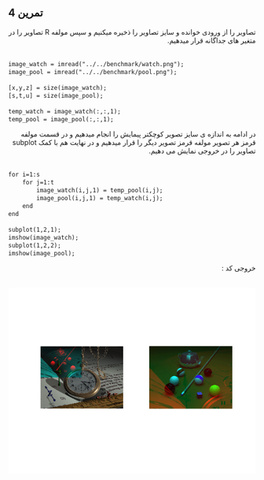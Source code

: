 ## تمرین 4
<div dir='rtl'>
تصاویر را از ورودی خوانده و سایز تصاویر را ذخیره میکنیم و سپس مولفه R تصاویر را در متغیر های جداگانه قرار میدهیم.
</div>
</br>

```
image_watch = imread("../../benchmark/watch.png");
image_pool = imread("../../benchmark/pool.png");

[x,y,z] = size(image_watch);
[s,t,u] = size(image_pool);

temp_watch = image_watch(:,:,1);
temp_pool = image_pool(:,:,1);
```
<div dir='rtl'>
در ادامه به اندازه ی سایز تصویر کوچکتر پیمایش را انجام میدهیم و در قسمت مولفه قرمز هر تصویر مولفه قرمز تصویر دیگر را قرار میدهیم و در نهایت هم با کمک subplot تصاویر را در خروجی نمایش می دهیم.
</div>
</br>

```
for i=1:s
    for j=1:t
        image_watch(i,j,1) = temp_pool(i,j);
        image_pool(i,j,1) = temp_watch(i,j);
    end
end

subplot(1,2,1);
imshow(image_watch);
subplot(1,2,2);
imshow(image_pool);
```
<div dir='rtl'>
  خروجی کد :
</div>
</br>

![](p4.png)
